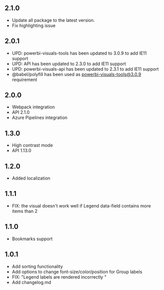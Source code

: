   ## 2.1.0
* Update all package to the latest version.
* Fix highlighting issue

 ## 2.0.1
 * UPD: powerbi-visuals-tools has been updated to 3.0.9 to add IE11 support
 * UPD: API has been updated to 2.3.0 to add IE11 support
 * UPD: powerbi-visuals-api has been updated to 2.3.1 to add IE11 support
 * @babel/polyfill has been used as powerbi-visuals-tools@3.0.9 requirement

## 2.0.0
* Webpack integration
* API 2.1.0
* Azure Pipelines integration

## 1.3.0
* High contrast mode
* API 1.13.0

## 1.2.0
* Added localization

## 1.1.1
* FIX: the visual doesn't work well if Legend data-field contains more items than 2

## 1.1.0
* Bookmarks support

## 1.0.1
* Add sorting functionality
* Add options to change font-size/color/position for Group labels
* FIX: "Legend labels are rendered incorrectly "
* Add changelog.md